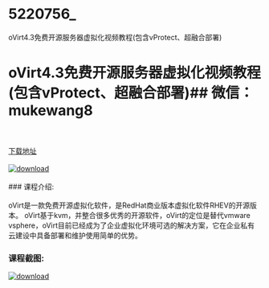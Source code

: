 # 5220756_
oVirt4.3免费开源服务器虚拟化视频教程(包含vProtect、超融合部署)
# oVirt4.3免费开源服务器虚拟化视频教程(包含vProtect、超融合部署)## 微信：mukewang8
<br/></br>[下载地址](http://www.36tz.cn/article/5220756 "下载地址")
<br/></br>[![download](http://36tz.cn/muke_img/2021_08_1-35-300x172.png "下载地址")](http://www.36tz.cn/article/5220756 "下载地址")
<br/></br>### 课程介绍:<br/></br>oVirt是一款免费开源虚拟化软件，是RedHat商业版本虚拟化软件RHEV的开源版本。
oVirt基于kvm，并整合很多优秀的开源软件，oVirt的定位是替代vmware vsphere，oVirt目前已经成为了企业虚拟化环境可选的解决方案，它在企业私有云建设中具备部署和维护使用简单的优势。

### 课程截图:
[![download](http://36tz.cn/muke_img/2021_08_2-33.png "下载地址")](http://www.36tz.cn/article/5220756 "下载地址")
